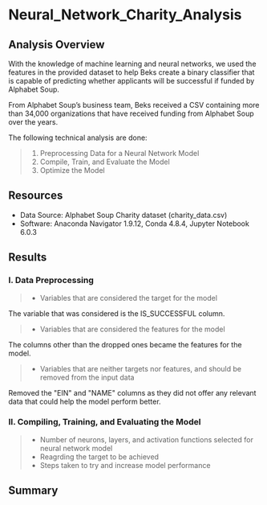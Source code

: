 # Neural_Network_Charity_Analysis

## Analysis Overview

With the knowledge of machine learning and neural networks, we used the features in the provided dataset to help Beks create a binary classifier that is capable of predicting whether applicants will be successful if funded by Alphabet Soup.

From Alphabet Soup’s business team, Beks received a CSV containing more than 34,000 organizations that have received funding from Alphabet Soup over the years. 

The following technical analysis are done:

> 1. Preprocessing Data for a Neural Network Model
> 2. Compile, Train, and Evaluate the Model
> 3. Optimize the Model

## Resources

* Data Source: Alphabet Soup Charity dataset (charity_data.csv)
* Software: Anaconda Navigator 1.9.12, Conda 4.8.4, Jupyter Notebook 6.0.3

## Results

### I. Data Preprocessing

> * Variables that are considered the target for the model

   The variable that was considered is the IS_SUCCESSFUL column.

> * Variables that are considered the features for the model

   The columns other than the dropped ones became the features for the model.
 
> * Variables that are neither targets nor features, and should be removed from the input data

   Removed the "EIN" and "NAME" columns as they did not offer any relevant data that could help the model perform better.

### II. Compiling, Training, and Evaluating the Model

> * Number of neurons, layers, and activation functions selected for neural network model
> * Reagrding the target to be achieved
> * Steps taken to try and increase model performance

## Summary


